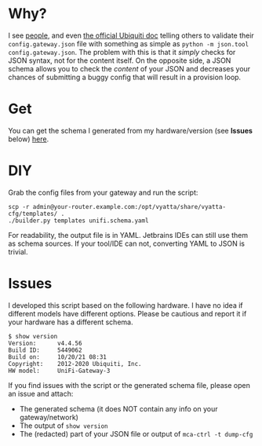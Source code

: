 # Why?

I see [people](https://community.ui.com/questions/How-do-I-test-my-config-gateway-json-file/b477ab84-6db5-425e-ab73-70391896bee9), and even [the official Ubiquiti doc](https://help.ui.com/hc/en-us/articles/215458888-UniFi-USG-Advanced-Configuration-Using-config-gateway-json) telling others to validate their `config.gateway.json` file with something as simple as `python -m json.tool config.gateway.json`. The problem with this is that it _simply_ checks for JSON syntax, not for the content itself. On the opposite side, a JSON schema allows you to check the _content_ of your JSON and decreases your chances of submitting a buggy config that will result in a provision loop.

# Get

You can get the schema I generated from my hardware/version (see **Issues** below) [here](schemas/schema.usg-3p.4.4.56.yaml).

# DIY

Grab the config files from your gateway and run the script:
```shell
scp -r admin@your-router.example.com:/opt/vyatta/share/vyatta-cfg/templates/ .
./builder.py templates unifi.schema.yaml
```

For readability, the output file is in YAML. Jetbrains IDEs can still use them as schema sources. If your tool/IDE can not, converting YAML to JSON is trivial.

# Issues

I developed this script based on the following hardware. I have no idea if different models have different options. Please be cautious and report it if your hardware has a different schema.

```
$ show version 
Version:      v4.4.56
Build ID:     5449062
Build on:     10/20/21 08:31
Copyright:    2012-2020 Ubiquiti, Inc.
HW model:     UniFi-Gateway-3
```

If you find issues with the script or the generated schema file, please open an issue and attach:
- The generated schema (it does NOT contain any info on your gateway/network)
- The output of `show version`
- The (redacted) part of your JSON file or output of `mca-ctrl -t dump-cfg`

